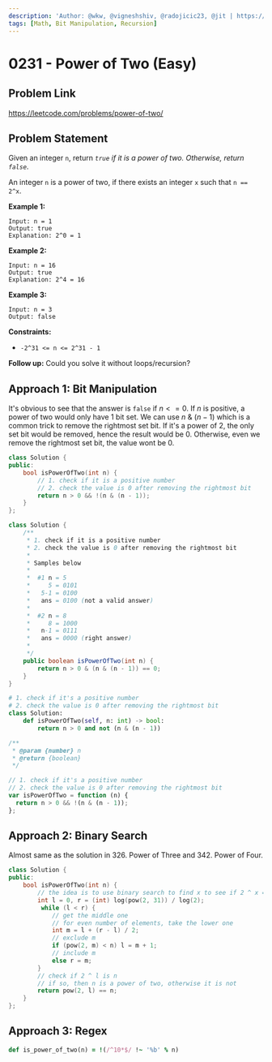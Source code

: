 ```yaml
---
description: 'Author: @wkw, @vigneshshiv, @radojicic23, @jit | https://leetcode.com/problems/power-of-two/'
tags: [Math, Bit Manipulation, Recursion]
---
```


# 0231 - Power of Two (Easy)

## Problem Link

https://leetcode.com/problems/power-of-two/

## Problem Statement

Given an integer `n`, return _`true` if it is a power of two. Otherwise, return `false`_.

An integer `n` is a power of two, if there exists an integer `x` such that `n == 2^x`.

**Example 1:**

```
Input: n = 1
Output: true
Explanation: 2^0 = 1
```

**Example 2:**

```
Input: n = 16
Output: true
Explanation: 2^4 = 16
```

**Example 3:**

```
Input: n = 3
Output: false
```

**Constraints:**

- `-2^31 <= n <= 2^31 - 1`

**Follow up:** Could you solve it without loops/recursion?

## Approach 1: Bit Manipulation

It's obvious to see that the answer is `false` if $n <= 0$. If $n$ is positive, a power of two would only have $1$ bit set. We can use $n$ &amp; $(n-1)$ which is a common trick to remove the rightmost set bit. If it's a power of 2, the only set bit would be removed, hence the result would be $0$. Otherwise, even we remove the rightmost set bit, the value wont be $0$.

<Tabs>
<TabItem value="cpp" label="C++">
<SolutionAuthor name="@wkw"/>

```cpp
class Solution {
public:
    bool isPowerOfTwo(int n) {
        // 1. check if it is a positive number
        // 2. check the value is 0 after removing the rightmost bit
        return n > 0 && !(n & (n - 1));
    }
};
```

</TabItem>

<TabItem value="java" label="Java">
<SolutionAuthor name="@vigneshshiv"/>

```java
class Solution {
    /**
     * 1. check if it is a positive number
     * 2. check the value is 0 after removing the rightmost bit
     *
     * Samples below
     *
     *  #1 n = 5
     *     5 = 0101
     *   5-1 = 0100
     *   ans = 0100 (not a valid answer)
     *
     *  #2 n = 8
     *     8 = 1000
     *   n-1 = 0111
     *   ans = 0000 (right answer)
     *
     */
    public boolean isPowerOfTwo(int n) {
        return n > 0 & (n & (n - 1)) == 0;
    }
}
```

</TabItem>

<TabItem value="py" label="Python">
<SolutionAuthor name="@radojicic23"/>

```py
# 1. check if it's a positive number
# 2. check the value is 0 after removing the rightmost bit
class Solution:
    def isPowerOfTwo(self, n: int) -> bool:
        return n > 0 and not (n & (n - 1))
```

</TabItem>

<TabItem value="js" label="JavaScript">
<SolutionAuthor name="@radojicic23"/>

```js
/**
 * @param {number} n
 * @return {boolean}
 */

// 1. check if it's a positive number
// 2. check the value is 0 after removing the rightmost bit
var isPowerOfTwo = function (n) {
  return n > 0 && !(n & (n - 1));
};
```

</TabItem>
</Tabs>

## Approach 2: Binary Search

Almost same as the solution in 326. Power of Three and 342. Power of Four.

<Tabs>
<TabItem value="cpp" label="C++">
<SolutionAuthor name="@wkw"/>

```cpp
class Solution {
public:
    bool isPowerOfTwo(int n) {
        // the idea is to use binary search to find x to see if 2 ^ x = n is true or false
        int l = 0, r = (int) log(pow(2, 31)) / log(2);
         while (l < r) {
            // get the middle one
            // for even number of elements, take the lower one
            int m = l + (r - l) / 2;
            // exclude m
            if (pow(2, m) < n) l = m + 1;
            // include m
            else r = m;
        }
        // check if 2 ^ l is n
        // if so, then n is a power of two, otherwise it is not
        return pow(2, l) == n;
    }
};
```

</TabItem>
</Tabs>

## Approach 3: Regex

<Tabs>
<TabItem value="ruby" label="Ruby">
<SolutionAuthor name="@jit"/>

```ruby
def is_power_of_two(n) = !(/^10*$/ !~ '%b' % n)
```

</TabItem>
</Tabs>
